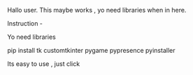 Hallo user. 
This maybe works , yo need libraries when in here.

Instruction - 

Yo need libraries

pip install tk customtkinter pygame pypresence pyinstaller

Its easy to use , just click
